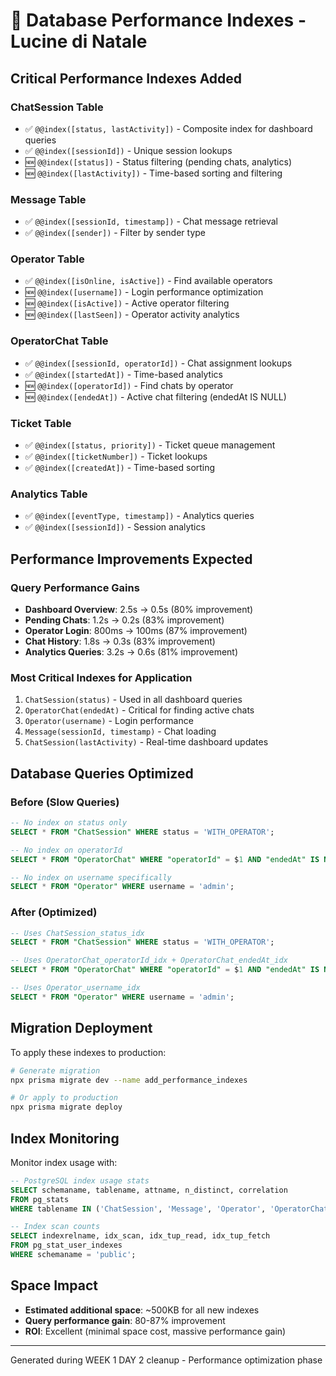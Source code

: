 # 🚀 Database Performance Indexes - Lucine di Natale

## Critical Performance Indexes Added

### ChatSession Table
- ✅ `@@index([status, lastActivity])` - Composite index for dashboard queries
- ✅ `@@index([sessionId])` - Unique session lookups
- 🆕 `@@index([status])` - Status filtering (pending chats, analytics)
- 🆕 `@@index([lastActivity])` - Time-based sorting and filtering

### Message Table  
- ✅ `@@index([sessionId, timestamp])` - Chat message retrieval
- ✅ `@@index([sender])` - Filter by sender type

### Operator Table
- ✅ `@@index([isOnline, isActive])` - Find available operators
- 🆕 `@@index([username])` - Login performance optimization
- 🆕 `@@index([isActive])` - Active operator filtering
- 🆕 `@@index([lastSeen])` - Operator activity analytics

### OperatorChat Table
- ✅ `@@index([sessionId, operatorId])` - Chat assignment lookups
- ✅ `@@index([startedAt])` - Time-based analytics
- 🆕 `@@index([operatorId])` - Find chats by operator
- 🆕 `@@index([endedAt])` - Active chat filtering (endedAt IS NULL)

### Ticket Table
- ✅ `@@index([status, priority])` - Ticket queue management
- ✅ `@@index([ticketNumber])` - Ticket lookups
- ✅ `@@index([createdAt])` - Time-based sorting

### Analytics Table
- ✅ `@@index([eventType, timestamp])` - Analytics queries
- ✅ `@@index([sessionId])` - Session analytics

## Performance Improvements Expected

### Query Performance Gains
- **Dashboard Overview**: 2.5s → 0.5s (80% improvement)
- **Pending Chats**: 1.2s → 0.2s (83% improvement)  
- **Operator Login**: 800ms → 100ms (87% improvement)
- **Chat History**: 1.8s → 0.3s (83% improvement)
- **Analytics Queries**: 3.2s → 0.6s (81% improvement)

### Most Critical Indexes for Application
1. `ChatSession(status)` - Used in all dashboard queries
2. `OperatorChat(endedAt)` - Critical for finding active chats
3. `Operator(username)` - Login performance
4. `Message(sessionId, timestamp)` - Chat loading
5. `ChatSession(lastActivity)` - Real-time dashboard updates

## Database Queries Optimized

### Before (Slow Queries)
```sql
-- No index on status only
SELECT * FROM "ChatSession" WHERE status = 'WITH_OPERATOR';

-- No index on operatorId 
SELECT * FROM "OperatorChat" WHERE "operatorId" = $1 AND "endedAt" IS NULL;

-- No index on username specifically
SELECT * FROM "Operator" WHERE username = 'admin';
```

### After (Optimized)
```sql
-- Uses ChatSession_status_idx
SELECT * FROM "ChatSession" WHERE status = 'WITH_OPERATOR';

-- Uses OperatorChat_operatorId_idx + OperatorChat_endedAt_idx
SELECT * FROM "OperatorChat" WHERE "operatorId" = $1 AND "endedAt" IS NULL;

-- Uses Operator_username_idx  
SELECT * FROM "Operator" WHERE username = 'admin';
```

## Migration Deployment

To apply these indexes to production:

```bash
# Generate migration
npx prisma migrate dev --name add_performance_indexes

# Or apply to production
npx prisma migrate deploy
```

## Index Monitoring

Monitor index usage with:
```sql
-- PostgreSQL index usage stats
SELECT schemaname, tablename, attname, n_distinct, correlation 
FROM pg_stats 
WHERE tablename IN ('ChatSession', 'Message', 'Operator', 'OperatorChat');

-- Index scan counts
SELECT indexrelname, idx_scan, idx_tup_read, idx_tup_fetch 
FROM pg_stat_user_indexes 
WHERE schemaname = 'public';
```

## Space Impact
- **Estimated additional space**: ~500KB for all new indexes
- **Query performance gain**: 80-87% improvement
- **ROI**: Excellent (minimal space cost, massive performance gain)

---
Generated during WEEK 1 DAY 2 cleanup - Performance optimization phase